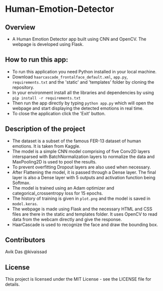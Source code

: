 # Human-Emotion-Detector

## Overview
- A Human Emotion Detector app built using CNN and OpenCV. The webpage is developed using Flask.

## How to run this app:
- To run this application you need Python installed in your local machine.
- Download `haarcascade_frontalface_default.xml`, `app.py`, `requirements.txt` and the 'static' and 'templates' folder by cloning the repository.
- In your environment install all the libraries and dependencies by using `pip install -r requirements.txt`
- Then run the app directly by typing `python app.py` which will open the webpage and start displaying the detected emotions in real time.
- To close the application click the 'Exit' button.

## Description of the project
- The dataset is a subset of the famous FER-13 dataset of human emotions. It is taken from Kaggle.
- The model is a simple CNN model comprising of five Conv2D layers intersparsed with BatchNormalization layers to normalize the data and MaxPooling2D is used to pool the results.
- To prevent overfitting Dropout layers are also used when necessary.
- After Flattening the model, it is passed through a Dense layer. The final layer is also a Dense layer with 5 outputs and activation function being Softmax.
- The model is trained using an Adam optimizer and categorical_crossentropy loss for 15 epochs.
- The history of training is given in `plot.png` and the model is saved in `model.keras`.
- The webpage is made using Flask and the necessary HTML and CSS files are there in the static and templates folder. It uses OpenCV to read data from the webcam directly and give the response.
- HaarCascade is used to recognize the face and draw the bounding box.

## Contributors
Avik Das @kivaissad

## License
This project is licensed under the MIT License - see the LICENSE file for details.
